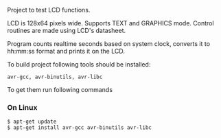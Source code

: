 Project to test LCD functions.

LCD is 128x64 pixels wide. Supports TEXT and GRAPHICS mode.
Control routines are made using LCD's datasheet.

Program counts realtime seconds based on system clock, converts it to hh:mm:ss format and prints it on the LCD.

To build project following tools should be installed:
```
avr-gcc, avr-binutils, avr-libc
```
To get them run following commands
### On Linux

```
$ apt-get update
$ apt-get install avr-gcc avr-binutils avr-libc
```
